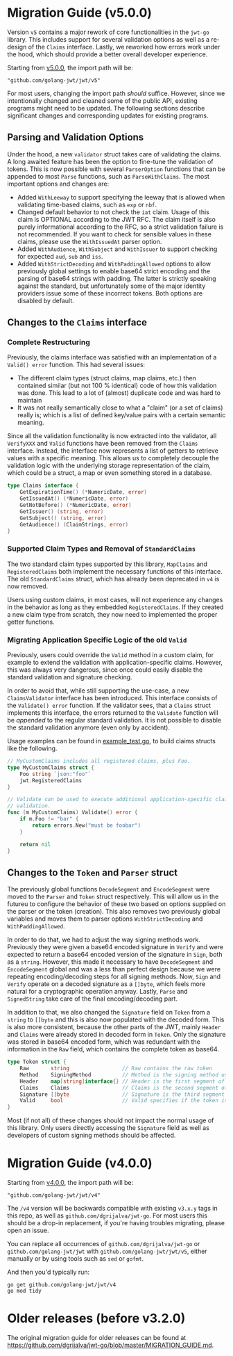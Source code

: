 # Migration Guide (v5.0.0)

Version `v5` contains a major rework of core functionalities in the `jwt-go` library. This includes support for several
validation options as well as a re-design of the `Claims` interface. Lastly, we reworked how errors work under the hood,
which should provide a better overall developer experience.

Starting from [v5.0.0](https://github.com/golang-jwt/jwt/releases/tag/v5.0.0), the import path will be:

    "github.com/golang-jwt/jwt/v5"

For most users, changing the import path *should* suffice. However, since we intentionally changed and cleaned some of
the public API, existing programs might need to be updated. The following sections describe significant changes
and corresponding updates for existing programs.

## Parsing and Validation Options

Under the hood, a new `validator` struct takes care of validating the claims. A long awaited feature has been the option
to fine-tune the validation of tokens. This is now possible with several `ParserOption` functions that can be appended
to most `Parse` functions, such as `ParseWithClaims`. The most important options and changes are:
  * Added `WithLeeway` to support specifying the leeway that is allowed when validating time-based claims, such as `exp` or `nbf`.
  * Changed default behavior to not check the `iat` claim. Usage of this claim is OPTIONAL according to the JWT RFC. The claim itself is also purely informational according to the RFC, so a strict validation failure is not recommended. If you want to check for sensible values in these claims, please use the `WithIssuedAt` parser option.
  * Added `WithAudience`, `WithSubject` and `WithIssuer` to support checking for expected `aud`, `sub` and `iss`.
  * Added `WithStrictDecoding` and `WithPaddingAllowed` options to allow previously global settings to enable base64 strict encoding and the parsing of base64 strings with padding. The latter is strictly speaking against the standard, but unfortunately some of the major identity providers issue some of these incorrect tokens. Both options are disabled by default.

## Changes to the `Claims` interface

### Complete Restructuring

Previously, the claims interface was satisfied with an implementation of a `Valid() error` function. This had several issues:
  * The different claim types (struct claims, map claims, etc.) then contained similar (but not 100 % identical) code of how this validation was done. This lead to a lot of (almost) duplicate code and was hard to maintain
  * It was not really semantically close to what a "claim" (or a set of claims) really is; which is a list of defined key/value pairs with a certain semantic meaning.

Since all the validation functionality is now extracted into the validator, all `VerifyXXX` and `Valid` functions have been removed from the `Claims` interface. Instead, the interface now represents a list of getters to retrieve values with a specific meaning. This allows us to completely decouple the validation logic with the underlying storage representation of the claim, which could be a struct, a map or even something stored in a database.

```go
type Claims interface {
	GetExpirationTime() (*NumericDate, error)
	GetIssuedAt() (*NumericDate, error)
	GetNotBefore() (*NumericDate, error)
	GetIssuer() (string, error)
	GetSubject() (string, error)
	GetAudience() (ClaimStrings, error)
}
```

### Supported Claim Types and Removal of `StandardClaims`

The two standard claim types supported by this library, `MapClaims` and `RegisteredClaims` both implement the necessary functions of this interface. The old `StandardClaims` struct, which has already been deprecated in `v4` is now removed.

Users using custom claims, in most cases, will not experience any changes in the behavior as long as they embedded
`RegisteredClaims`. If they created a new claim type from scratch, they now need to implemented the proper getter
functions.

### Migrating Application Specific Logic of the old `Valid`

Previously, users could override the `Valid` method in a custom claim, for example to extend the validation with application-specific claims. However, this was always very dangerous, since once could easily disable the standard validation and signature checking.

In order to avoid that, while still supporting the use-case, a new `ClaimsValidator` interface has been introduced. This interface consists of the `Validate() error` function. If the validator sees, that a `Claims` struct implements this interface, the errors returned to the `Validate` function will be *appended* to the regular standard validation. It is not possible to disable the standard validation anymore (even only by accident).

Usage examples can be found in [example_test.go](./example_test.go), to build claims structs like the following.

```go
// MyCustomClaims includes all registered claims, plus Foo.
type MyCustomClaims struct {
	Foo string `json:"foo"`
	jwt.RegisteredClaims
}

// Validate can be used to execute additional application-specific claims
// validation.
func (m MyCustomClaims) Validate() error {
	if m.Foo != "bar" {
		return errors.New("must be foobar")
	}

	return nil
}
```

## Changes to the `Token` and `Parser` struct

The previously global functions `DecodeSegment` and `EncodeSegment` were moved to the `Parser` and `Token` struct respectively. This will allow us in the futureu to configure the behavior of these two based on options supplied on the parser or the token (creation). This also removes two previously global variables and moves them to parser options `WithStrictDecoding` and `WithPaddingAllowed`.

In order to do that, we had to adjust the way signing methods work. Previously they were given a base64 encoded signature in `Verify` and were expected to return a base64 encoded version of the signature in `Sign`, both as a `string`. However, this made it necessary to have `DecodeSegment` and `EncodeSegment` global and was a less than perfect design because we were repeating encoding/decoding steps for all signing methods. Now, `Sign` and `Verify` operate on a decoded signature as a `[]byte`, which feels more natural for a cryptographic operation anyway. Lastly, `Parse` and `SignedString` take care of the final encoding/decoding part.

In addition to that, we also changed the `Signature` field on `Token` from a `string` to `[]byte` and this is also now populated with the decoded form. This is also more consistent, because the other parts of the JWT, mainly `Header` and `Claims` were already stored in decoded form in `Token`. Only the signature was stored in base64 encoded form, which was redundant with the information in the `Raw` field, which contains the complete token as base64.

```go
type Token struct {
	Raw       string                 // Raw contains the raw token
	Method    SigningMethod          // Method is the signing method used or to be used
	Header    map[string]interface{} // Header is the first segment of the token in decoded form
	Claims    Claims                 // Claims is the second segment of the token in decoded form
	Signature []byte                 // Signature is the third segment of the token in decoded form
	Valid     bool                   // Valid specifies if the token is valid
}
```

Most (if not all) of these changes should not impact the normal usage of this library. Only users directly accessing the `Signature` field as well as developers of custom signing methods should be affected.

# Migration Guide (v4.0.0)

Starting from [v4.0.0](https://github.com/golang-jwt/jwt/releases/tag/v4.0.0), the import path will be:

    "github.com/golang-jwt/jwt/v4"

The `/v4` version will be backwards compatible with existing `v3.x.y` tags in this repo, as well as 
`github.com/dgrijalva/jwt-go`. For most users this should be a drop-in replacement, if you're having 
troubles migrating, please open an issue.

You can replace all occurrences of `github.com/dgrijalva/jwt-go` or `github.com/golang-jwt/jwt` with `github.com/golang-jwt/jwt/v5`, either manually or by using tools such as `sed` or `gofmt`.

And then you'd typically run:

```
go get github.com/golang-jwt/jwt/v4
go mod tidy
```

# Older releases (before v3.2.0)

The original migration guide for older releases can be found at https://github.com/dgrijalva/jwt-go/blob/master/MIGRATION_GUIDE.md.
